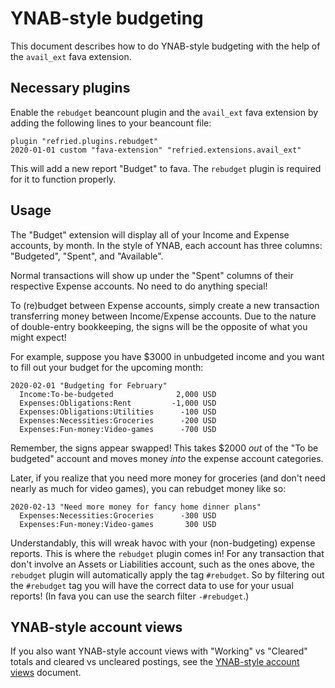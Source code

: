 # YNAB-style budgeting

This document describes how to do YNAB-style budgeting with the help of the `avail_ext` fava extension.

## Necessary plugins

Enable the `rebudget` beancount plugin and the `avail_ext` fava extension
by adding the following lines to your beancount file:

```
plugin "refried.plugins.rebudget"
2020-01-01 custom "fava-extension" "refried.extensions.avail_ext"
```

This will add a new report "Budget" to fava. The `rebudget` plugin is
required for it to function properly.

## Usage

The "Budget" extension will display all of your Income and Expense accounts, by month.
In the style of YNAB, each account has three columns: "Budgeted", "Spent", and "Available".

Normal transactions will show up under the "Spent" columns of their respective Expense accounts.
No need to do anything special!

To (re)budget between Expense accounts, simply create a new transaction transferring money
between Income/Expense accounts. Due to the nature of double-entry bookkeeping, the signs
will be the opposite of what you might expect!

For example, suppose you have $3000 in unbudgeted income and you want to fill out your budget for the upcoming month:

```
2020-02-01 "Budgeting for February"
  Income:To-be-budgeted              2,000 USD
  Expenses:Obligations:Rent         -1,000 USD
  Expenses:Obligations:Utilities      -100 USD
  Expenses:Necessities:Groceries      -200 USD
  Expenses:Fun-money:Video-games      -700 USD
```

Remember, the signs appear swapped! This takes $2000 _out_ of the "To be budgeted" account and moves money _into_ the expense account categories.

Later, if you realize that you need more money for groceries (and don't need nearly as much for video games), you can rebudget money like so:

```
2020-02-13 "Need more money for fancy home dinner plans"
  Expenses:Necessities:Groceries      -300 USD
  Expenses:Fun-money:Video-games       300 USD
```

Understandably, this will wreak havoc with your (non-budgeting) expense reports. This is where the `rebudget` plugin comes in!
For any transaction that don't involve an Assets or Liabilities account, such as the ones above, the `rebudget` plugin will
automatically apply the tag `#rebudget`. So by filtering out the `#rebudget` tag you will have the correct data to use for your usual reports!
(In fava you can use the search filter `-#rebudget`.)

## YNAB-style account views

If you also want YNAB-style account views with "Working" vs "Cleared" totals and cleared vs uncleared postings, see the [YNAB-style account views](clearing.md) document.
